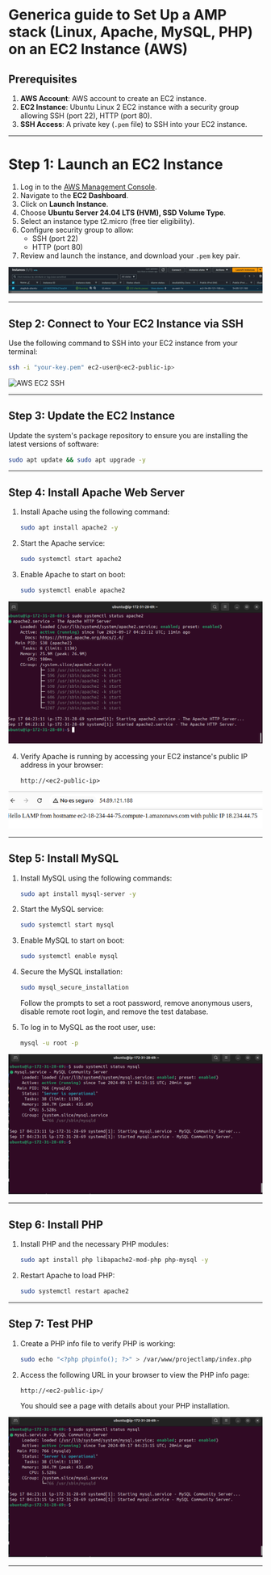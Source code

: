 # Generica guide to Set Up a AMP stack (Linux, Apache, MySQL, PHP) on an EC2 Instance (AWS)

## Prerequisites

1. **AWS Account**: AWS account to create an EC2 instance.
2. **EC2 Instance**: Ubuntu Linux 2 EC2 instance with a security group allowing SSH (port 22), HTTP (port 80).
3. **SSH Access**: A private key (`.pem` file) to SSH into your EC2 instance.

---

# Step 1: Launch an EC2 Instance

1. Log in to the [AWS Management Console](https://aws.amazon.com/console/).
2. Navigate to the **EC2 Dashboard**.
3. Click on **Launch Instance**.
4. Choose **Ubuntu Server 24.04 LTS (HVM), SSD Volume Type**.
5. Select an instance type t2.micro (free tier eligibility).
6. Configure security group to allow:
   - SSH (port 22)
   - HTTP (port 80)
7. Review and launch the instance, and download your `.pem` key pair.

![AWS EC2 Instances Ubuntu 24.04](/WEB%20STACK%20IMPLEMENTATION%20LAMP%20STACK%20IN%20AWS/images/AWSEC2.png)

---

## Step 2: Connect to Your EC2 Instance via SSH

Use the following command to SSH into your EC2 instance from your terminal:

```bash
ssh -i "your-key.pem" ec2-user@<ec2-public-ip>
```

![AWS EC2 SSH](/WEB%20STACK%20IMPLEMENTATION%20LAMP%20STACK%20IN%20AWS/images/AWSSEC2.png)


---

## Step 3: Update the EC2 Instance

Update the system's package repository to ensure you are installing the latest versions of software:

```bash
sudo apt update && sudo apt upgrade -y
```

---

## Step 4: Install Apache Web Server

1. Install Apache using the following command:

    ```bash
    sudo apt install apache2 -y
    ```

2. Start the Apache service:

    ```bash
    sudo systemctl start apache2
    ```

3. Enable Apache to start on boot:

    ```bash
    sudo systemctl enable apache2
    ```

![AWS EC2 LINUX APACHE](/WEB%20STACK%20IMPLEMENTATION%20LAMP%20STACK%20IN%20AWS/images/LApache.png)

4. Verify Apache is running by accessing your EC2 instance's public IP address in your browser:

    ```vbnet
    http://<ec2-public-ip>
    ```

![AWS EC2 LINUX APACHE](/WEB%20STACK%20IMPLEMENTATION%20LAMP%20STACK%20IN%20AWS/images/LApacheBrowser.png)

---

## Step 5: Install MySQL

1. Install MySQL using the following commands:

    ```bash
    sudo apt install mysql-server -y
    ```

2. Start the MySQL service:

    ```bash
    sudo systemctl start mysql
    ```

3. Enable MySQL to start on boot:

    ```bash
    sudo systemctl enable mysql
    ```

4. Secure the MySQL installation:

    ```bash
    sudo mysql_secure_installation
    ```

    Follow the prompts to set a root password, remove anonymous users, disable remote root login, and remove the test database.

5. To log in to MySQL as the root user, use:

    ```bash
    mysql -u root -p
    ```
![AWS EC2 LINUX MYSQL](/WEB%20STACK%20IMPLEMENTATION%20LAMP%20STACK%20IN%20AWS/images/LAMysql.png)

---

## Step 6: Install PHP

1. Install PHP and the necessary PHP modules:

    ```bash
    sudo apt install php libapache2-mod-php php-mysql -y
    ```

2. Restart Apache to load PHP:

    ```bash
    sudo systemctl restart apache2
    ```

---

## Step 7: Test PHP

1. Create a PHP info file to verify PHP is working:

    ```bash
    sudo echo "<?php phpinfo(); ?>" > /var/www/projectlamp/index.php
    ```

2. Access the following URL in your browser to view the PHP info page:

    ```
    http://<ec2-public-ip>/
    ```

    You should see a page with details about your PHP installation.

![AWS EC2 LINUX PHP](/WEB%20STACK%20IMPLEMENTATION%20LAMP%20STACK%20IN%20AWS/images/LAMysql.png)

---
